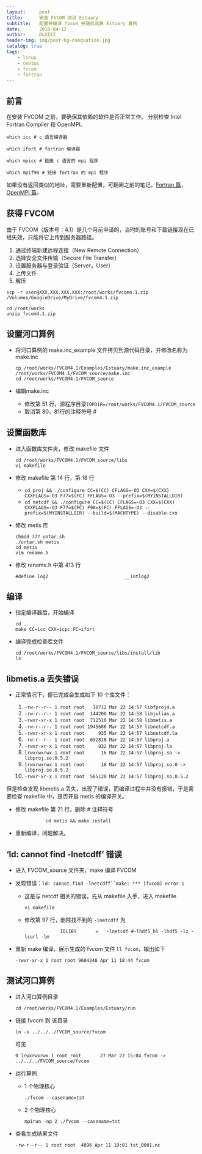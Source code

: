 ```yaml
---
layout:     post
title:      安装 FVCOM 测试 Estuary
subtitle:   配置并编译 fvcom 并随后试算 Estuary 算例
date:       2018-04-12
author:     DLXIII
header-img: img/post-bg-nsequation.jpg
catalog: true
tags:
    - linux
    - centos
    - fvcom
    - fortran
---
```



## 前言


在安装 FVCOM 之前，要确保其依赖的软件是否正常工作。
分别检查 Intel Fortran Compiler 和 OpenMPI。

```shell
which icc # c 语言编译器
```

```shell
which ifort # fortran 编译器
```

```shell
which mpicc # 链接 c 语言的 mpi 程序
```

```shell
which mpif90 # 链接 fortran 的 mpi 程序
```

如果没有返回类似的地址，需要重新配置，可翻阅之前的笔记。[Fortran 篇](http://118.25.104.21/index.php/archives/1/ "Fortran 篇")，[OpenMPI 篇](http://118.25.104.21/index.php/archives/8/ "OpenMPI 篇")。

## 获得 FVCOM
由于 FVCOM（版本号：4.1）是几个月前申请的，当时的账号和下载链接现在已经失效，只能将它上传到服务器路径。

1. 通过终端新建远程连接（New Remote Connection）
2. 选择安全文件传输（Secure File Transfer）
3. 设置服务器与登录验证（Server，User）
4. 上传文件
5. 解压

```shell
scp -r user@XXX.XXX.XXX.XXX:/root/works/fvcom4.1.zip /Volumes/GoogleDrive/MyDrive/fvcom4.1.zip
```
```shell
cd /root/works
unzip fvcom4.1.zip
```
## 设置河口算例

* 将河口算例的 make.inc_example 文件拷贝到源代码目录，并修改名称为 make.inc

	```shell
	cp /root/works/FVCOM4.1/Examples/Estuary/make.inc_example /root/works/FVCOM4.1/FVCOM_source/make.inc
    cd /root/works/FVCOM4.1/FVCOM_source
	```
* 编辑make.inc
	* 修改第 51 行，源程序目录`TOPDIR=/root/works/FVCOM4.1/FVCOM_source`
	* 取消第 80，81行的注释符号 #

## 设置函数库

* 进入函数库文件夹，修改 makefile 文件

	```shell
	cd /root/works/FVCOM4.1/FVCOM_source/libs
	vi makefile
	```
* 修改 makefile 第 14 行，第 18 行
	* `cd proj && ./configure CC=$(CC) CFLAGS=-O3 CXX=$(CXX) CXXFLAGS=-O3 F77=$(FC) FFLAGS=-O3 --prefix=$(MYINSTALLDIR)`
	* `cd netcdf && ./configure CC=$(CC) CFLAGS=-O3 CXX=$(CXX) CXXFLAGS=-O3 F77=$(FC) F90=$(FC) FFLAGS=-O3 --prefix=$(MYINSTALLDIR) --build=$(MACHTYPE) --disable-cxx`

* 修改 metis 库

	```shell
	chmod 777 untar.sh
	./untar.sh metis
	cd metis
	vim rename.h
	```
* 修改 rename.h 中第 413 行

	`#define log2                            __intlog2`

## 编译

* 指定编译器后，开始编译

	```shell
	cd ..
    make CC=icc CXX=icpc FC=ifort
	```

* 编译完成检查库文件

	```shell
	cd /root/works/FVCOM4.1/FVCOM_source/libs/install/lib
	ls
	```

## libmetis.a 丢失错误

* 正常情况下，便已完成会生成如下 10 个库文件：

	1. `-rw-r--r-- 1 root root   18712 Mar 22 14:57 libfproj4.a`
	1. `-rw-r--r-- 1 root root  144200 Mar 22 14:58 libjulian.a`
	1. `-rwxr-xr-x 1 root root  712510 Mar 22 14:58 libmetis.a`
	1. `-rw-r--r-- 1 root root 1945686 Mar 22 14:57 libnetcdf.a`
	1. `-rwxr-xr-x 1 root root     935 Mar 22 14:57 libnetcdf.la`
	1. `-rw-r--r-- 1 root root  692816 Mar 22 14:57 libproj.a`
	1. `-rwxr-xr-x 1 root root     832 Mar 22 14:57 libproj.la`
	1. `lrwxrwxrwx 1 root root      16 Mar 22 14:57 libproj.so -> libproj.so.0.5.2`
	1. `lrwxrwxrwx 1 root root      16 Mar 22 14:57 libproj.so.0 -> libproj.so.0.5.2`
	1. `-rwxr-xr-x 1 root root  565120 Mar 22 14:57 libproj.so.0.5.2`

但是检查发现 libmetis.a 丢失，出现了错误，而编译过程中并没有报错，于是需要检查 makefile 中，是否开启 metis 的编译开关。

* 修改 makefile 第 21 行，删除 # 注释符号
	
   ```shell
              cd metis && make install
   ```

* 重新编译，问题解决。

##  ‘ld: cannot find -lnetcdff’ 错误
* 进入 FVCOM_source 文件夹，make 编译 FVCOM
* 发现错误：`ld: cannot find -lnetcdff``make: *** [fvcom] error 1`
	* 这是与 netcdf 相关的错误，先从 makefile 入手，进入 makefile

		```shell
		vi makefile
		```
	* 修改第 97 行，删除找不到的 `-lnetcdff` 为
	  
	  ```shell
	               IOLIBS       =   -lnetcdf #-lhdf5_hl -lhdf5 -lz -lcurl -lm
	  ```
* 重新 make 编译，展示生成的 fvcom 文件 `ll fvcom`，输出如下

	```shell
	-rwxr-xr-x 1 root root 9604248 Apr 11 18:44 fvcom
	```
## 测试河口算例

* 进入河口算例目录

	```shell
	cd /root/works/FVCOM4.1/Examples/Estuary/run
	```
* 链接 fvcom 到 该目录

	```shell
	ln -s ../../../FVCOM_source/fvcom
	```
	可见

	```shell
	0 lrwxrwxrwx 1 root root       27 Mar 22 15:04 fvcom -> ../../../FVCOM_source/fvcom
	```
* 运行算例

	* 1 个物理核心
	
		```shell
		./fvcom --casename=tst
		```
	* 2 个物理核心
	
		```shell
		mpirun -np 2 ./fvcom --casename=tst
		```
* 查看生成结果文件

	```shell
	-rw-r--r-- 1 root root  4096 Apr 11 19:01 tst_0001.nc
	```	
	

